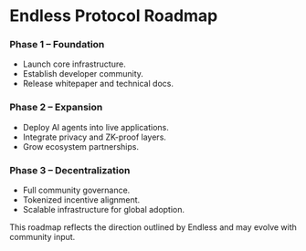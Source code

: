 # Endless Protocol Roadmap

### Phase 1 – Foundation  
- Launch core infrastructure.  
- Establish developer community.  
- Release whitepaper and technical docs.  

### Phase 2 – Expansion  
- Deploy AI agents into live applications.  
- Integrate privacy and ZK-proof layers.  
- Grow ecosystem partnerships.  

### Phase 3 – Decentralization  
- Full community governance.  
- Tokenized incentive alignment.  
- Scalable infrastructure for global adoption.  

This roadmap reflects the direction outlined by Endless and may evolve with community input.
